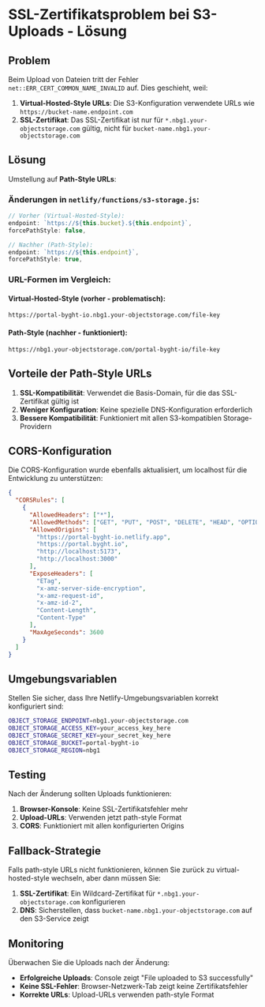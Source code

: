 # SSL-Zertifikatsproblem bei S3-Uploads - Lösung

## Problem
Beim Upload von Dateien tritt der Fehler `net::ERR_CERT_COMMON_NAME_INVALID` auf. Dies geschieht, weil:

1. **Virtual-Hosted-Style URLs**: Die S3-Konfiguration verwendete URLs wie `https://bucket-name.endpoint.com`
2. **SSL-Zertifikat**: Das SSL-Zertifikat ist nur für `*.nbg1.your-objectstorage.com` gültig, nicht für `bucket-name.nbg1.your-objectstorage.com`

## Lösung
Umstellung auf **Path-Style URLs**:

### Änderungen in `netlify/functions/s3-storage.js`:
```javascript
// Vorher (Virtual-Hosted-Style):
endpoint: `https://${this.bucket}.${this.endpoint}`,
forcePathStyle: false,

// Nachher (Path-Style):
endpoint: `https://${this.endpoint}`,
forcePathStyle: true,
```

### URL-Formen im Vergleich:

#### Virtual-Hosted-Style (vorher - problematisch):
```
https://portal-byght-io.nbg1.your-objectstorage.com/file-key
```

#### Path-Style (nachher - funktioniert):
```
https://nbg1.your-objectstorage.com/portal-byght-io/file-key
```

## Vorteile der Path-Style URLs

1. **SSL-Kompatibilität**: Verwendet die Basis-Domain, für die das SSL-Zertifikat gültig ist
2. **Weniger Konfiguration**: Keine spezielle DNS-Konfiguration erforderlich
3. **Bessere Kompatibilität**: Funktioniert mit allen S3-kompatiblen Storage-Providern

## CORS-Konfiguration

Die CORS-Konfiguration wurde ebenfalls aktualisiert, um localhost für die Entwicklung zu unterstützen:

```json
{
  "CORSRules": [
    {
      "AllowedHeaders": ["*"],
      "AllowedMethods": ["GET", "PUT", "POST", "DELETE", "HEAD", "OPTIONS"],
      "AllowedOrigins": [
        "https://portal-byght-io.netlify.app",
        "https://portal.byght.io",
        "http://localhost:5173",
        "http://localhost:3000"
      ],
      "ExposeHeaders": [
        "ETag",
        "x-amz-server-side-encryption",
        "x-amz-request-id",
        "x-amz-id-2",
        "Content-Length",
        "Content-Type"
      ],
      "MaxAgeSeconds": 3600
    }
  ]
}
```

## Umgebungsvariablen

Stellen Sie sicher, dass Ihre Netlify-Umgebungsvariablen korrekt konfiguriert sind:

```bash
OBJECT_STORAGE_ENDPOINT=nbg1.your-objectstorage.com
OBJECT_STORAGE_ACCESS_KEY=your_access_key_here
OBJECT_STORAGE_SECRET_KEY=your_secret_key_here
OBJECT_STORAGE_BUCKET=portal-byght-io
OBJECT_STORAGE_REGION=nbg1
```

## Testing

Nach der Änderung sollten Uploads funktionieren:

1. **Browser-Konsole**: Keine SSL-Zertifikatsfehler mehr
2. **Upload-URLs**: Verwenden jetzt path-style Format
3. **CORS**: Funktioniert mit allen konfigurierten Origins

## Fallback-Strategie

Falls path-style URLs nicht funktionieren, können Sie zurück zu virtual-hosted-style wechseln, aber dann müssen Sie:

1. **SSL-Zertifikat**: Ein Wildcard-Zertifikat für `*.nbg1.your-objectstorage.com` konfigurieren
2. **DNS**: Sicherstellen, dass `bucket-name.nbg1.your-objectstorage.com` auf den S3-Service zeigt

## Monitoring

Überwachen Sie die Uploads nach der Änderung:

- **Erfolgreiche Uploads**: Console zeigt "File uploaded to S3 successfully"
- **Keine SSL-Fehler**: Browser-Netzwerk-Tab zeigt keine Zertifikatsfehler
- **Korrekte URLs**: Upload-URLs verwenden path-style Format
